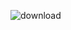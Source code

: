![download](https://user-images.githubusercontent.com/95702726/188837121-2277a012-fdac-47ac-ba89-82dc9e2656d3.jpg)
